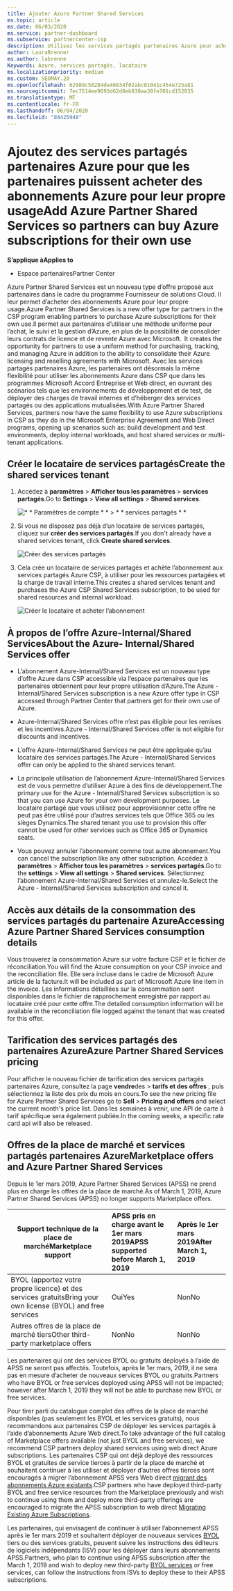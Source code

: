 ```yaml
---
title: Ajouter Azure Partner Shared Services
ms.topic: article
ms.date: 06/03/2020
ms.service: partner-dashboard
ms.subservice: partnercenter-csp
description: Utilisez les services partagés partenaires Azure pour acheter des abonnements Azure pour votre usage personnel et pour disposer d’une méthode uniforme pour l’achat, le suivi et la gestion d’Azure.
author: LauraBrenner
ms.author: labrenne
Keywords: Azure, services partagés, locataire
ms.localizationpriority: medium
ms.custom: SEOMAY.20
ms.openlocfilehash: 62989c58284de46834f02abc01041c454e725a81
ms.sourcegitcommit: 7ec7514ee9693d62d8eb930aa38fe701cd152835
ms.translationtype: MT
ms.contentlocale: fr-FR
ms.lasthandoff: 06/04/2020
ms.locfileid: "84425948"
---
```

# <a name="add-azure-partner-shared-services-so-partners-can-buy-azure-subscriptions-for-their-own-use"></a><span data-ttu-id="a623c-104">Ajoutez des services partagés partenaires Azure pour que les partenaires puissent acheter des abonnements Azure pour leur propre usage</span><span class="sxs-lookup"><span data-stu-id="a623c-104">Add Azure Partner Shared Services so partners can buy Azure subscriptions for their own use</span></span>

<span data-ttu-id="a623c-105">**S’applique à**</span><span class="sxs-lookup"><span data-stu-id="a623c-105">**Applies to**</span></span>

- <span data-ttu-id="a623c-106">Espace partenaires</span><span class="sxs-lookup"><span data-stu-id="a623c-106">Partner Center</span></span>

<span data-ttu-id="a623c-107">Azure Partner Shared Services est un nouveau type d’offre proposé aux partenaires dans le cadre du programme Fournisseur de solutions Cloud. Il leur permet d’acheter des abonnements Azure pour leur propre usage.</span><span class="sxs-lookup"><span data-stu-id="a623c-107">Azure Partner Shared Services is a new offer type for partners in the CSP program enabling partners to purchase Azure subscriptions for their own use.</span></span><span data-ttu-id="a623c-108">Il permet aux partenaires d’utiliser une méthode uniforme pour l’achat, le suivi et la gestion d’Azure, en plus de la possibilité de consolider leurs contrats de licence et de revente Azure avec Microsoft.</span><span class="sxs-lookup"><span data-stu-id="a623c-108">  It creates the opportunity for partners to use a uniform method for purchasing, tracking, and managing Azure in addition to the ability to consolidate their Azure licensing and reselling agreements with Microsoft.</span></span> <span data-ttu-id="a623c-109">Avec les services partagés partenaires Azure, les partenaires ont désormais la même flexibilité pour utiliser les abonnements Azure dans CSP que dans les programmes Microsoft Accord Entreprise et Web direct, en ouvrant des scénarios tels que les environnements de développement et de test, de déployer des charges de travail internes et d’héberger des services partagés ou des applications mutualisées.</span><span class="sxs-lookup"><span data-stu-id="a623c-109">With Azure Partner Shared Services, partners now have the same flexibility to use Azure subscriptions in CSP as they do in the Microsoft Enterprise Agreement and Web Direct programs, opening up scenarios such as:  build development and test environments, deploy internal workloads, and host shared services or multi-tenant applications.</span></span>  

## <a name="create-the-shared-services-tenant"></a><span data-ttu-id="a623c-110">Créer le locataire de services partagés</span><span class="sxs-lookup"><span data-stu-id="a623c-110">Create the shared services tenant</span></span>

1. <span data-ttu-id="a623c-111">Accédez à **paramètres**  >  **Afficher tous les paramètres**  >  **services partagés**.</span><span class="sxs-lookup"><span data-stu-id="a623c-111">Go to **Settings** > **View all settings** > **Shared services**.</span></span>

   ![\* \* Paramètres de compte \* \* > \* \* services partagés \* \*](images/sharedservices2.png)

2. <span data-ttu-id="a623c-113">Si vous ne disposez pas déjà d’un locataire de services partagés, cliquez sur **créer des services partagés**.</span><span class="sxs-lookup"><span data-stu-id="a623c-113">If you don't already have a shared services tenant, click **Create shared services**.</span></span>

   ![Créer des services partagés](images/sharedservices3.png)

3. <span data-ttu-id="a623c-115">Cela crée un locataire de services partagés et achète l’abonnement aux services partagés Azure CSP, à utiliser pour les ressources partagées et la charge de travail interne.</span><span class="sxs-lookup"><span data-stu-id="a623c-115">This creates a shared services tenant and purchases the Azure CSP Shared Services subscription, to be used for shared resources and internal workload.</span></span>

   ![Créer le locataire et acheter l’abonnement](images/sharedservices5.png)

## <a name="about-the-azure--internalshared-services-offer"></a><span data-ttu-id="a623c-117">À propos de l’offre Azure-Internal/Shared Services</span><span class="sxs-lookup"><span data-stu-id="a623c-117">About the Azure- Internal/Shared Services offer</span></span>

- <span data-ttu-id="a623c-118">L’abonnement Azure-Internal/Shared Services est un nouveau type d’offre Azure dans CSP accessible via l’espace partenaires que les partenaires obtiennent pour leur propre utilisation d’Azure.</span><span class="sxs-lookup"><span data-stu-id="a623c-118">The Azure - Internal/Shared Services subscription is a new Azure offer type in CSP accessed through Partner Center that partners get for their own use of Azure.</span></span> 

- <span data-ttu-id="a623c-119">Azure-Internal/Shared Services offre n’est pas éligible pour les remises et les incentives.</span><span class="sxs-lookup"><span data-stu-id="a623c-119">Azure - Internal/Shared Services offer is not eligible for discounts and incentives.</span></span>

- <span data-ttu-id="a623c-120">L’offre Azure-Internal/Shared Services ne peut être appliquée qu’au locataire des services partagés.</span><span class="sxs-lookup"><span data-stu-id="a623c-120">The Azure - Internal/Shared Services offer can only be applied to the shared services tenant.</span></span>

- <span data-ttu-id="a623c-121">La principale utilisation de l’abonnement Azure-Internal/Shared Services est de vous permettre d’utiliser Azure à des fins de développement.</span><span class="sxs-lookup"><span data-stu-id="a623c-121">The primary use for the Azure - Internal/Shared Services subscription is so that you can use Azure for your own development purposes.</span></span> <span data-ttu-id="a623c-122">Le locataire partagé que vous utilisez pour approvisionner cette offre ne peut pas être utilisé pour d’autres services tels que Office 365 ou les sièges Dynamics.</span><span class="sxs-lookup"><span data-stu-id="a623c-122">The shared tenant you use to provision this offer cannot be used for other services such as Office 365 or Dynamics seats.</span></span> 

- <span data-ttu-id="a623c-123">Vous pouvez annuler l’abonnement comme tout autre abonnement.</span><span class="sxs-lookup"><span data-stu-id="a623c-123">You can cancel the subscription like any other subscription.</span></span> <span data-ttu-id="a623c-124">Accédez à **paramètres**  >  **Afficher tous les paramètres**  >  **services partagés**.</span><span class="sxs-lookup"><span data-stu-id="a623c-124">Go to the **settings** > **View all settings** > **Shared services**.</span></span> <span data-ttu-id="a623c-125">Sélectionnez l’abonnement Azure-Internal/Shared Services et annulez-le.</span><span class="sxs-lookup"><span data-stu-id="a623c-125">Select the Azure - Internal/Shared Services subscription and cancel it.</span></span>

## <a name="accessing-azure-partner-shared-services-consumption-details"></a><span data-ttu-id="a623c-126">Accès aux détails de la consommation des services partagés du partenaire Azure</span><span class="sxs-lookup"><span data-stu-id="a623c-126">Accessing Azure Partner Shared Services consumption details</span></span>

<span data-ttu-id="a623c-127">Vous trouverez la consommation Azure sur votre facture CSP et le fichier de réconciliation.</span><span class="sxs-lookup"><span data-stu-id="a623c-127">You will find the Azure consumption on your CSP invoice and the reconciliation file.</span></span> <span data-ttu-id="a623c-128">Elle sera incluse dans le cadre de Microsoft Azure article de la facture.</span><span class="sxs-lookup"><span data-stu-id="a623c-128">It will be included as part of Microsoft Azure line item in the invoice.</span></span> <span data-ttu-id="a623c-129">Les informations détaillées sur la consommation sont disponibles dans le fichier de rapprochement enregistré par rapport au locataire créé pour cette offre.</span><span class="sxs-lookup"><span data-stu-id="a623c-129">The detailed consumption information will be available in the reconciliation file logged against the tenant that was created for this offer.</span></span> 

## <a name="azure-partner-shared-services-pricing"></a><span data-ttu-id="a623c-130">Tarification des services partagés des partenaires Azure</span><span class="sxs-lookup"><span data-stu-id="a623c-130">Azure Partner Shared Services pricing</span></span>

<span data-ttu-id="a623c-131">Pour afficher le nouveau fichier de tarification des services partagés partenaires Azure, consultez la page **vendre**des  >  **tarifs et des offres** , puis sélectionnez la liste des prix du mois en cours.</span><span class="sxs-lookup"><span data-stu-id="a623c-131">To see the new pricing file for Azure Partner Shared Services go to **Sell** > **Pricing and offers** and select the current month's price list.</span></span> <span data-ttu-id="a623c-132">Dans les semaines à venir, une API de carte à tarif spécifique sera également publiée.</span><span class="sxs-lookup"><span data-stu-id="a623c-132">In the coming weeks, a specific rate card api will also be released.</span></span>

## <a name="marketplace-offers-and-azure-partner-shared-services"></a><span data-ttu-id="a623c-133">Offres de la place de marché et services partagés partenaires Azure</span><span class="sxs-lookup"><span data-stu-id="a623c-133">Marketplace offers and Azure Partner Shared Services</span></span>

<span data-ttu-id="a623c-134">Depuis le 1er mars 2019, Azure Partner Shared Services (APSS) ne prend plus en charge les offres de la place de marché.</span><span class="sxs-lookup"><span data-stu-id="a623c-134">As of March 1, 2019, Azure Partner Shared Services (APSS) no longer supports Marketplace offers.</span></span>

|<span data-ttu-id="a623c-135">**Support technique de la place de marché**</span><span class="sxs-lookup"><span data-stu-id="a623c-135">**Marketplace support**</span></span>   |<span data-ttu-id="a623c-136">**APSS pris en charge avant le 1er mars 2019**</span><span class="sxs-lookup"><span data-stu-id="a623c-136">**APSS supported before March 1, 2019**</span></span>|<span data-ttu-id="a623c-137">**Après le 1er mars 2019**</span><span class="sxs-lookup"><span data-stu-id="a623c-137">**After March 1, 2019**</span></span>|
|---------------------------|:----------------------------|:-------------------|
|<span data-ttu-id="a623c-138">BYOL (apportez votre propre licence) et des services gratuits</span><span class="sxs-lookup"><span data-stu-id="a623c-138">Bring your own license (BYOL) and free services</span></span>   | <span data-ttu-id="a623c-139">Oui</span><span class="sxs-lookup"><span data-stu-id="a623c-139">Yes</span></span>   | <span data-ttu-id="a623c-140">Non</span><span class="sxs-lookup"><span data-stu-id="a623c-140">No</span></span>|
|<span data-ttu-id="a623c-141">Autres offres de la place de marché tiers</span><span class="sxs-lookup"><span data-stu-id="a623c-141">Other third-party marketplace offers</span></span>   | <span data-ttu-id="a623c-142">Non</span><span class="sxs-lookup"><span data-stu-id="a623c-142">No</span></span>   |<span data-ttu-id="a623c-143">Non</span><span class="sxs-lookup"><span data-stu-id="a623c-143">No</span></span>|

<span data-ttu-id="a623c-144">Les partenaires qui ont des services BYOL ou gratuits déployés à l’aide de APSS ne seront pas affectés. Toutefois, après le 1er mars, 2019, il ne sera pas en mesure d’acheter de nouveaux services BYOL ou gratuits.</span><span class="sxs-lookup"><span data-stu-id="a623c-144">Partners who have BYOL or free services deployed using APSS will not be impacted; however after March 1, 2019 they will not be able to purchase new BYOL or free services.</span></span>

<span data-ttu-id="a623c-145">Pour tirer parti du catalogue complet des offres de la place de marché disponibles (pas seulement les BYOL et les services gratuits), nous recommandons aux partenaires CSP de déployer les services partagés à l’aide d’abonnements Azure Web direct.</span><span class="sxs-lookup"><span data-stu-id="a623c-145">To take advantage of the full catalog of Marketplace offers available (not just BYOL and free services), we recommend CSP partners deploy shared services using web direct Azure subscriptions.</span></span>  <span data-ttu-id="a623c-146">Les partenaires CSP qui ont déjà déployé des ressources BYOL et gratuites de service tierces à partir de la place de marché et souhaitent continuer à les utiliser et déployer d’autres offres tierces sont encouragés à migrer l’abonnement APSS vers Web direct [migrant des abonnements Azure existants](https://docs.microsoft.com/azure/cloud-solution-provider/migration/migration#migrating-existing-azure-subscriptions).</span><span class="sxs-lookup"><span data-stu-id="a623c-146">CSP partners who have deployed third-party BYOL and free service resources from the Marketplace previously and wish to continue using them and deploy more third-party offerings are encouraged to migrate the APSS subscription to web direct [Migrating Existing Azure Subscriptions](https://docs.microsoft.com/azure/cloud-solution-provider/migration/migration#migrating-existing-azure-subscriptions).</span></span>

<span data-ttu-id="a623c-147">Les partenaires, qui envisagent de continuer à utiliser l’abonnement APSS après le 1er mars 2019 et souhaitent déployer de nouveaux services [BYOL](https://azuremarketplace.microsoft.com/marketplace/apps?filters=byol) tiers ou des services gratuits, peuvent suivre les instructions des éditeurs de logiciels indépendants (ISV) pour les déployer dans leurs abonnements APSS.</span><span class="sxs-lookup"><span data-stu-id="a623c-147">Partners, who plan to continue using APSS subscription after the March 1, 2019 and wish to deploy new third-party [BYOL services](https://azuremarketplace.microsoft.com/marketplace/apps?filters=byol) or free services, can follow the instructions from ISVs to deploy these to their APSS subscriptions.</span></span>

